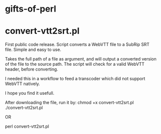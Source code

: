 # gifts-of-perl

# convert-vtt2srt.pl
First public code release. Script converts a WebVTT file to a SubRip SRT file.
Simple and easy to use. 

Takes the full path of a file as argument, and will output a converted version
of the file to the source path. The script will check for a valid WebVTT header, before
converting.

I needed this in a workflow to feed a transcoder which did not support WebVTT natively.</br>

I hope you find it usefull.</br>

After downloading the file, run it by:
chmod +x convert-vtt2srt.pl</br>
./convert-vtt2srt.pl <filename></br>

OR

perl convert-vtt2srt.pl <filename></br>
